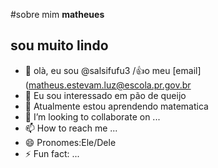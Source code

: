 #sobre mim **matheues**
## **sou muito lindo**
- 👋 olà, eu sou @salsifufu3
/:+1:o meu [email](matheus.estevam.luz@escola.pr.gov.br
- 👀 Eu sou interessado em pão de queijo
- 🌱 Atualmente estou aprendendo matematica
- 💞️ I’m looking to collaborate on ...
- 📫 How to reach me ...
- 😄 Pronomes:Ele/Dele
- ⚡ Fun fact: ...

<!---
salsifufu3/salsifufu3 is a ✨ special ✨ repository because its `README.md` (this file) appears on your GitHub profile.
You can click the Preview link to take a look at your changes.
--->
